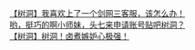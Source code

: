 [【树洞】我喜欢上了一个剑网三客服，该怎么办！](http://tieba.baidu.com/p/3495376965?see_lz=1&pn=)   
[哟，挺巧的啊小师妹，头七来申请账号贴吧树洞？](http://tieba.baidu.com/p/3494038483?see_lz=1&pn=)   
[【树洞】树洞！卤煮嫉妒心极强！](http://tieba.baidu.com/p/3494085007?see_lz=1&pn=)   
